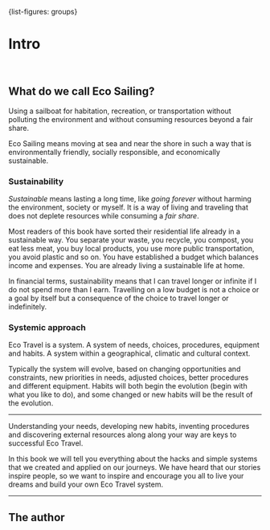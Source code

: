 {list-figures: groups}

# Intro <!-- leanpub style: H1 for chapter title -->

&nbsp;

## What do we call Eco Sailing? <!-- H2 Obs style: the only TOC elements; leanpub style: chapter sections -->

Using a sailboat for habitation, recreation, or transportation without polluting the environment and without consuming resources beyond a fair share.

Eco Sailing means moving at sea and near the shore in such a way that is environmentally friendly, socially responsible, and economically sustainable.


### Sustainability

*Sustainable* means lasting a long time, like *going forever* without harming the environment, society or myself. It is a way of living and traveling that does not deplete resources while consuming a *fair share*.

Most readers of this book have sorted their residential life already in a sustainable way. You separate your waste, you recycle, you compost, you eat less meat, you buy local products, you use more public transportation, you avoid plastic and so on. You have established a budget which balances income and expenses. You are already living a sustainable life at home.

In financial terms, sustainability means that I can travel longer or infinite if I do not spend more than I earn. Travelling on a low budget is not a choice or a goal by itself but a consequence of the choice to travel longer or indefinitely.

### Systemic approach

Eco Travel is a system. A system of needs, choices, procedures, equipment and habits. A system within a geographical, climatic and cultural context.

Typically the system will evolve, based on changing opportunities and constraints, new priorities in needs, adjusted choices, better procedures and different equipment. Habits will both begin the evolution (begin with what you like to do), and some changed or new habits will be the result of the evolution.

* * * 

Understanding your needs, developing new habits, inventing procedures and discovering external resources along along your way are keys to successful Eco Travel.

In this book we will tell you everything about the hacks and simple systems that we created and applied on our journeys. We have heard that our stories inspire people, so we want to inspire and encourage you all to live your dreams and build your own Eco Travel system.

* * * 

## The author
